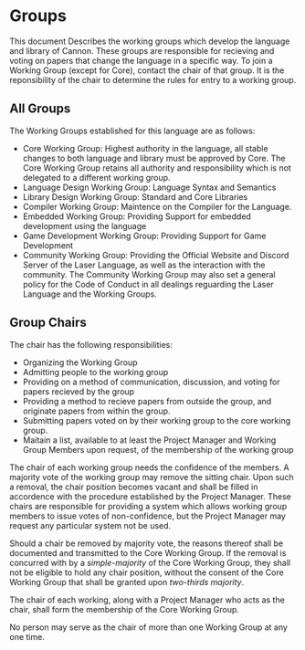 # Groups

This document Describes the working groups which develop the language and library of Cannon. 
These groups are responsible for recieving and voting on papers that change the language in a specific way. 
To join a Working Group (except for Core), contact the chair of that group. 
It is the reponsibility of the chair to determine the rules for entry to a working group. 

## All Groups

The Working Groups established for this language are as follows:
* Core Working Group: Highest authority in the language, all stable changes to both language and library must be approved by Core. The Core Working Group retains all authority and responsibility which is not delegated to a different working group.
* Language Design Working Group: Language Syntax and Semantics
* Library Design Working Group: Standard and Core Libraries
* Compiler Working Group: Maintence on the Compiler for the Language.
* Embedded Working Group: Providing Support for embedded development using the language
* Game Development Working Group: Providing Support for Game Development
* Community Working Group: Providing the Official Website and Discord Server of the Laser Language, as well as the interaction with the community. The Community Working Group may also set a general policy for the Code of Conduct in all dealings reguarding the Laser Language and the Working Groups.

## Group Chairs

The chair has the following responsibilities:
* Organizing the Working Group
* Admitting people to the working group
* Providing on a method of communication, discussion, and voting for papers recieved by the group
* Providing a method to recieve papers from outside the group, and originate papers from within the group.
* Submitting papers voted on by their working group to the core working group. 
* Maitain a list, available to at least the Project Manager and Working Group Members upon request, of the membership of the working group

The chair of each working group needs the confidence of the members. A majority vote of the working group may remove the sitting chair. Upon such a removal, the chair position becomes vacant and shall be filled in accordence with the procedure established by the Project Manager. 
These chairs are responsible for providing a system which allows working group members to issue votes of non-confidence, but the Project Manager may request any particular system not be used. 

Should a chair be removed by majority vote, the reasons thereof shall be documented and transmitted to the Core Working Group. If the removal is concurred with by a *simple-majority* of the Core Working Group, they shall not be eligible to hold any chair position, without the consent of the Core Working Group that shall be granted upon *two-thirds majority*. 

The chair of each working, along with a Project Manager who acts as the chair, shall form the membership of the Core Working Group. 

No person may serve as the chair of more than one Working Group at any one time. 
